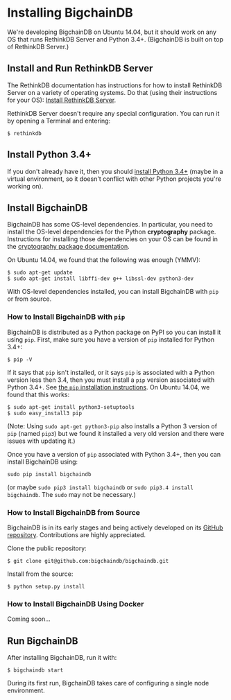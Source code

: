 # Installing BigchainDB

We're developing BigchainDB on Ubuntu 14.04, but it should work on any OS that runs RethinkDB Server and Python 3.4+. (BigchainDB is built on top of RethinkDB Server.)

## Install and Run RethinkDB Server

The RethinkDB documentation has instructions for how to install RethinkDB Server on a variety of operating systems. Do that (using their instructions for your OS): [Install RethinkDB Server](http://rethinkdb.com/docs/install/).

RethinkDB Server doesn't require any special configuration. You can run it by opening a Terminal and entering:
```text
$ rethinkdb
```

## Install Python 3.4+

If you don't already have it, then you should [install Python 3.4+](https://www.python.org/downloads/) (maybe in a virtual environment, so it doesn't conflict with other Python projects you're working on).

## Install BigchainDB

BigchainDB has some OS-level dependencies. In particular, you need to install the OS-level dependencies for the Python **cryptography** package. Instructions for installing those dependencies on your OS can be found in the [cryptography package documentation](https://cryptography.io/en/latest/installation/).

On Ubuntu 14.04, we found that the following was enough (YMMV):
```text
$ sudo apt-get update
$ sudo apt-get install libffi-dev g++ libssl-dev python3-dev
```

With OS-level dependencies installed, you can install BigchainDB with `pip` or from source.

### How to Install BigchainDB with `pip`

BigchainDB is distributed as a Python package on PyPI so you can install it using `pip`. First, make sure you have a version of `pip` installed for Python 3.4+:
```text
$ pip -V
```

If it says that `pip` isn't installed, or it says `pip` is associated with a Python version less then 3.4, then you must install a `pip` version associated with Python 3.4+. See [the `pip` installation instructions](https://pip.pypa.io/en/stable/installing/). On Ubuntu 14.04, we found that this works:
```text
$ sudo apt-get install python3-setuptools
$ sudo easy_install3 pip
```
(Note: Using `sudo apt-get python3-pip` also installs a Python 3 version of `pip` (named `pip3`) but we found it installed a very old version and there were issues with updating it.)

Once you have a version of `pip` associated with Python 3.4+, then you can install BigchainDB using:
```text
sudo pip install bigchaindb
```
(or maybe `sudo pip3 install bigchaindb` or `sudo pip3.4 install bigchaindb`. The `sudo` may not be necessary.)

### How to Install BigchainDB from Source

BigchainDB is in its early stages and being actively developed on its [GitHub repository](https://github.com/bigchaindb/bigchaindb). Contributions are highly appreciated.

Clone the public repository:
```text
$ git clone git@github.com:bigchaindb/bigchaindb.git
```

Install from the source:
```text
$ python setup.py install
```

### How to Install BigchainDB Using Docker

Coming soon...

## Run BigchainDB

After installing BigchainDB, run it with:
```text
$ bigchaindb start
```

During its first run, BigchainDB takes care of configuring a single node environment.
